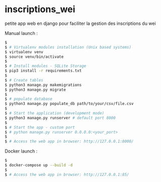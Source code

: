 # inscriptions_wei
petite app web en django pour faciliter la gestion des inscriptions du wei

Manual launch : 
```bash
$
$ # Virtualenv modules installation (Unix based systems)
$ virtualenv venv
$ source venv/bin/activate
$
$ # Install modules - SQLite Storage
$ pip3 install -r requirements.txt
$
$ # Create tables
$ python3 manage.py makemigrations 
$ python3 manage.py migrate
$
$ # populate database
$ python3 manage.py populate_db path/to/your/csv/file.csv
$
$ # Start the application (development mode)
$ python3 manage.py runserver # default port 8000
$
$ # Start the app - custom port
$ # python manage.py runserver 0.0.0.0:<your_port>
$
$ # Access the web app in browser: http://127.0.0.1:8000/
```

Docker launch :
```bash
$
$ docker-compose up --build -d
$
$ # Access the web app in browser: http://127.0.0.1:85/
```